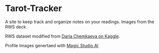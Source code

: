 # Tarot-Tracker
A site to keep track and organize notes on your readings. Images from the RWS deck.

RWS dataset modified from [Daria Chemkaeva on Kaggle](https://www.kaggle.com/datasets/lsind18/tarot-json).

Profile Images genertaed with [Magic Studio AI](https://magicstudio.com/)
